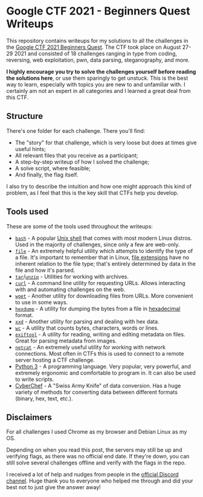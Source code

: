 # Google CTF 2021 - Beginners Quest Writeups

This repository contains writeups for my solutions to all the challenges in the [Google CTF 2021 Beginners Quest](https://capturetheflag.withgoogle.com/beginners-quest). The CTF took place on August 27-29 2021 and consisted of 18 challenges ranging in type from coding, reversing, web exploitation, pwn, data parsing, steganography, and more.

**I highly encourage you try to solve the challenges yourself before reading the solutions here**, or use them sparingly to get unstuck. This is the best way to learn, especially with topics you are new to and unfamiliar with. I certainly am not an expert in all categories and I learned a great deal from this CTF.

## Structure

There's one folder for each challenge. There you'll find:

* The "story" for that challenge, which is very loose but does at times give useful hints;
* All relevant files that you receive as a participant;
* A step-by-step writeup of how I solved the challenge;
* A solve script, where feasible;
* And finally, the flag itself.

I also try to describe the intuition and how one might approach this kind of problem, as I feel that this is the key skill that CTFs help you develop.

## Tools used

These are some of the tools used throughout the writeups:

* [`bash`](https://en.wikipedia.org/wiki/Bash_(Unix_shell)) - A popular [Unix shell](https://en.wikipedia.org/wiki/Unix_shell) that comes with most modern Linux distros. Used in the majority of challenges, since only a few are web-only.
* [`file`](https://linux.die.net/man/1/file) - An extremely helpful utility which attempts to identify the type of a file. It's important to remember that in Linux, [file extensions](https://en.wikipedia.org/wiki/Filename_extension) have no inherent relation to the file type; that's entirely determined by data in the file and how it's parsed.
* [`tar`](https://www.gnu.org/software/tar/)/[`unzip`](https://linux.die.net/man/1/unzip) - Utilities for working with archives.
* [`curl`](https://en.wikipedia.org/wiki/CURL) - A command line utility for requesting URLs. Allows interacting with and automating challenges on the web.
* [`wget`](https://www.gnu.org/software/wget/) - Another utility for downloading files from URLs. More convenient to use in some ways.
* [`hexdump`](https://linux.die.net/man/1/hexdump) - A utility for dumping the bytes from a file in [hexadecimal](https://en.wikipedia.org/wiki/Hexadecimal) format.
* [`xxd`](https://linux.die.net/man/1/xxd) - Another utility for parsing and dealing with hex data.
* [`wc`](https://linux.die.net/man/1/wc) - A utility that counts bytes, characters, words or lines.
* [`exiftool`](https://exiftool.org/) - A utility for reading, writing and editing metadata on files. Great for parsing metadata from images.
* [`netcat`](https://en.wikipedia.org/wiki/Netcat) - An extremely useful utility for working with network connections. Most often in CTFs this is used to connect to a remote server hosting a CTF challenge.
* [Python 3](https://www.python.org/) - A programming language. Very popular, very powerful, and extremely ergonomic and comfortable to program in. It can also be used to write scripts.
* [CyberChef](https://gchq.github.io/CyberChef/) - A "Swiss Army Knife" of data conversion. Has a huge variety of methods for converting data between different formats (binary, hex, text, etc.).

## Disclaimers

For all challenges I used Chrome as my browser and Debian Linux as my OS.

Depending on when you read this post, the servers may still be up and verifying flags, as there was no official end date. If they're down, you can still solve several challenges offline and verify with the flags in the repo.

I received a lot of help and nudges from people in the [official Discord channel](https://discord.com/channels/856899439833382935/880198649999683585). Huge thank you to everyone who helped me through and did your best not to just give the answer away!
